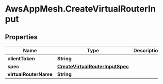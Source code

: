# AwsAppMesh.CreateVirtualRouterInput

## Properties

Name | Type | Description | Notes
------------ | ------------- | ------------- | -------------
**clientToken** | **String** |  | [optional] 
**spec** | [**CreateVirtualRouterInputSpec**](CreateVirtualRouterInputSpec.md) |  | 
**virtualRouterName** | **String** |  | 


